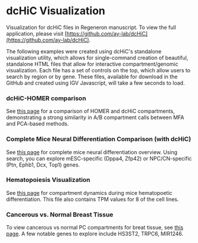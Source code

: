 # dcHiC Visualization

Visualization for dcHiC files in Regeneron manuscript. To view the full application, please visit [https://github.com/ay-lab/dcHiC](https://github.com/ay-lab/dcHiC). 

The following examples were created using dcHiC's standalone visualization utility, which allows for single-command creation of beautiful, standalone HTML files that allow for interactive compartment/genomic visualization. Each file has a set of controls on the top, which allow users to search by region or by gene. These files, available for download in the GitHub and created using IGV Javascript, will take a few seconds to load. 

### dcHiC-HOMER comparison 

See [this page](https://jeffreyywangg.github.io/dcHiCviz/dchic_homer.html) for a comparison of HOMER and dcHiC compartments, demonstrating a strong similarity in A/B compartment calls between MFA and PCA-based methods. 

### Complete Mice Neural Differentiation Comparison (with dcHiC)

See [this page](https://jeffreyywangg.github.io/dcHiCviz/multiWayMiceComplete.html) for complete mice neural differentiation overview. Using search, you can explore mESC-specific (Dppa4, Zfp42) or NPC/CN-specific (Ptn, Ephb1, Dcx, Top1) genes. 

### Hematopoiesis Visualization

See [this page](https://jeffreyywangg.github.io/dcHiCviz/hematopoiesis.html) for compartment dynamics during mice hematopoetic differentiation. This file also contains TPM values for 8 of the cell lines. 

### Cancerous vs. Normal Breast Tissue 

To view cancerous vs normal PC compartments for breat tissue, see [this page](https://jeffreyywangg.github.io/dcHiCviz/breast_cancer_vs_normal.html). A few notable genes to explore include HS3ST2, TRPC6, MIR1246. 
